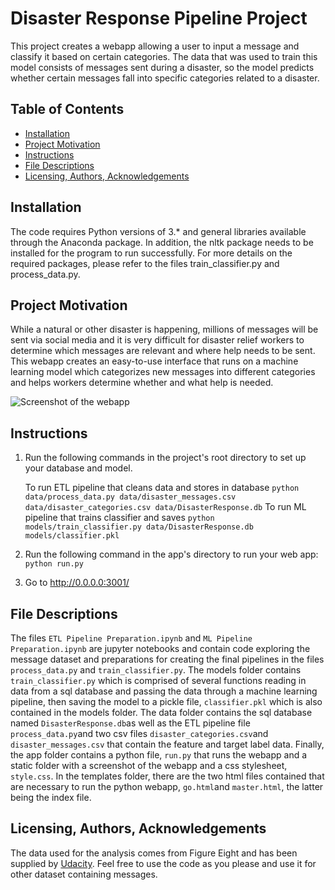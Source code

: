 # **Disaster Response Pipeline Project**

This project creates a webapp allowing a user to input a message and classify it based on certain categories. The data that was used to train this model consists of messages sent during a disaster, so the model predicts whether certain messages fall into specific categories related to a disaster.

## **Table of Contents**
* [Installation](#installation)
* [Project Motivation](#motivation)
* [Instructions](#instructions)
* [File Descriptions](#descriptions)
* [Licensing, Authors, Acknowledgements](#licensing)

## Installation
The code requires Python versions of 3.* and general libraries available through the Anaconda package. In addition, the nltk package needs to be installed for the program to run successfully. For more details on the required packages, please refer to the files train_classifier.py and process_data.py.

## Project Motivation <a name="motivation"></a>
While a natural or other disaster is happening, millions of messages will be sent via social media and it is very difficult for disaster relief workers to determine which messages are relevant and where help needs to be sent. This webapp creates an easy-to-use interface that runs on a machine learning model which categorizes new messages into different categories and helps workers determine whether and what help is needed.

![Screenshot of the webapp](app/static/img/webapp.PNG)

## Instructions <a name="instructions"></a>

1. Run the following commands in the project's root directory to set up your database and model.

	To run ETL pipeline that cleans data and stores in database `python data/process_data.py data/disaster_messages.csv data/disaster_categories.csv data/DisasterResponse.db`
	To run ML pipeline that trains classifier and saves `python models/train_classifier.py data/DisasterResponse.db models/classifier.pkl`

2. Run the following command in the app's directory to run your web app: `python run.py`

3. Go to http://0.0.0.0:3001/

## **File Descriptions** <a name="descriptions"></a>
The files `ETL Pipeline Preparation.ipynb` and `ML Pipeline Preparation.ipynb` are jupyter notebooks and contain code exploring the message dataset and preparations for creating the final pipelines in the files `process_data.py` and `train_classifier.py`. The models folder contains `train_classifier.py` which is comprised of several functions reading in data from a sql database and passing the data through a machine learning pipeline, then saving the model to a pickle file, `classifier.pkl` which is also contained in the models folder. The data folder contains the sql database named `DisasterResponse.db`as well as the ETL pipeline file `process_data.py`and two csv files `disaster_categories.csv`and `disaster_messages.csv` that contain the feature and target label data. Finally, the app folder contains a python file, `run.py` that runs the webapp and a static folder with a screenshot of the webapp and a css stylesheet, `style.css`. In the templates folder, there are the two html files contained that are necessary to run the python webapp, `go.html`and `master.html`, the latter being the index file.

## **Licensing, Authors, Acknowledgements** <a name="licensing"></a>
The data used for the analysis comes from Figure Eight and has been supplied by [Udacity](https://eu.udacity.com/legal/terms-of-use). Feel free to use the code as you please and use it for other dataset containing messages.
